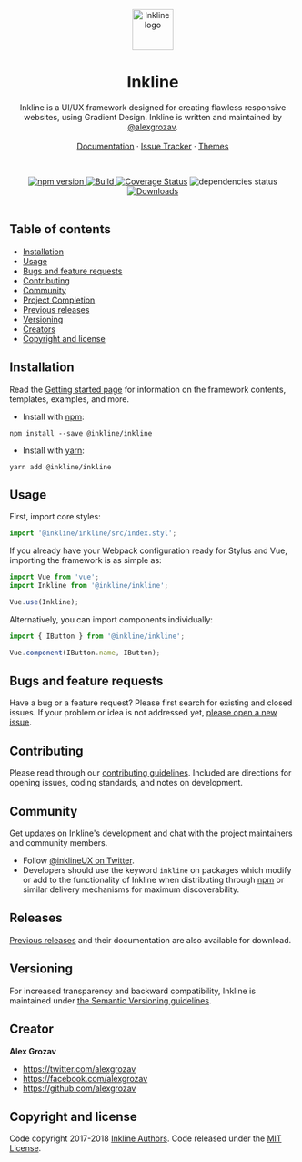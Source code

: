 <p align="center">
    <a href="http://inkline.io/">
        <img src="https://raw.githubusercontent.com/inkline/inkline.io/master/src/resources/logo.png" alt="Inkline logo" width=72 height=72>
    </a>
</p>

<h1 align="center">Inkline</h1>

<p align="center">
    Inkline is a UI/UX framework designed for creating flawless responsive websites, using Gradient Design. Inkline is 
    written and maintained by <a href="https://twitter.com/alexgrozav">@alexgrozav</a>. 
    <br/>
    <br/>
    <a href="http://inkline.io">Documentation</a>
    ·
    <a href="https://github.com/inkline/inkline/issues">Issue Tracker</a>
    ·
    <a href="http://inkline.io/themes">Themes</a>
</p>

<br/>
  
<p align="center">
    <a href="https://www.npmjs.com/package/@inkline/inkline">
        <img src="https://img.shields.io/npm/v/@inkline/inkline.svg" alt="npm version">
    </a>
    <a href="https://travis-ci.org/inkline/inkline">
        <img src="https://travis-ci.org/inkline/inkline.svg?branch=master" alt="Build">
    </a>    
    <a href='https://coveralls.io/github/inkline/inkline?branch=master'><img src='https://coveralls.io/repos/github/inkline/inkline/badge.svg?branch=master' alt='Coverage Status' /></a>
    <img src="https://img.shields.io/david/inkline/inkline.svg?style=popout" alt="dependencies status">
    <a href="https://www.npmjs.com/package/@inkline/inkline">
        <img src="https://img.shields.io/npm/dm/@inkline/inkline.svg" alt="Downloads">
    </a>
</a>

<br/>
<br/>

## Table of contents
- [Installation](#installation)
- [Usage](#usage)
- [Bugs and feature requests](#bugs-and-feature-requests)
- [Contributing](#contributing)
- [Community](#community)
- [Project Completion](#project-completion)
- [Previous releases](#previous-releases)
- [Versioning](#versioning)
- [Creators](#creators)
- [Copyright and license](#copyright-and-license)

## Installation
Read the [Getting started page](https://inkline.io/docs/getting-started/) for information on the framework contents, templates, examples, and more.

- Install with [npm](https://www.npmjs.com): 
~~~
npm install --save @inkline/inkline
~~~
- Install with [yarn](https://yarnpkg.com/en/):
~~~
yarn add @inkline/inkline
~~~

## Usage
First, import core styles:

~~~js
import '@inkline/inkline/src/index.styl';
~~~

If you already have your Webpack configuration ready for Stylus and Vue, importing the framework is as simple as:

~~~js
import Vue from 'vue';
import Inkline from '@inkline/inkline';

Vue.use(Inkline);
~~~

Alternatively, you can import components individually:

~~~js
import { IButton } from '@inkline/inkline';

Vue.component(IButton.name, IButton);
~~~

## Bugs and feature requests
Have a bug or a feature request? Please first search for existing and closed issues. 
If your problem or idea is not addressed yet, [please open a new issue](https://github.com/inkline/inkline/issues/new).

## Contributing
Please read through our [contributing guidelines](https://github.com/inkline/inkline/blob/master/.github/contributing.md). 
Included are directions for opening issues, coding standards, and notes on development.

## Community
Get updates on Inkline's development and chat with the project maintainers and community members.
- Follow [@inklineUX on Twitter](https://twitter.com/inklineUX).
- Developers should use the keyword `inkline` on packages which modify or add to the functionality of Inkline when distributing through [npm](https://www.npmjs.com/browse/keyword/inkline) or similar delivery mechanisms for maximum discoverability.

## Releases
[Previous releases](https://github.com/inkline/inkline/releases) and their documentation are also available for download.


## Versioning
For increased transparency and backward compatibility, 
Inkline is maintained under [the Semantic Versioning guidelines](https://semver.org/). 

## Creator
**Alex Grozav**

- <https://twitter.com/alexgrozav>
- <https://facebook.com/alexgrozav>
- <https://github.com/alexgrozav>

## Copyright and license
Code copyright 2017-2018 [Inkline Authors](https://github.com/inkline/inkline/graphs/contributors).
Code released under the [MIT License](https://github.com/inkline/inkline/blob/master/LICENSE). 
